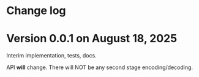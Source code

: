 # Change log

# Version 0.0.1 on August 18, 2025

Interim implementation, tests, docs.

API **will** change. There will NOT be any second stage encoding/decoding.

